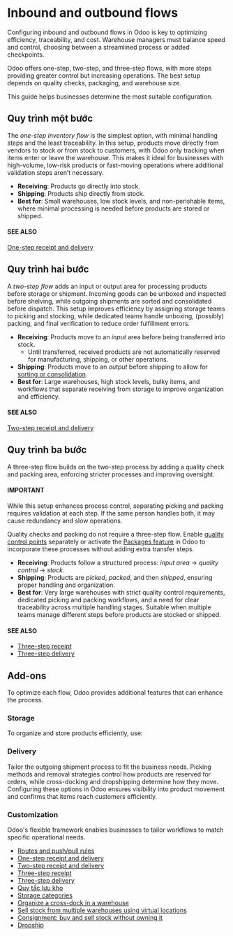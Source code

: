# Inbound and outbound flows

Configuring inbound and outbound flows in Odoo is key to optimizing efficiency, traceability, and
cost. Warehouse managers must balance speed and control, choosing between a streamlined process or
added checkpoints.

Odoo offers one-step, two-step, and three-step flows, with more steps providing greater control but
increasing operations. The best setup depends on quality checks, packaging, and warehouse size.

This guide helps businesses determine the most suitable configuration.

## Quy trình một bước

The *one-step inventory flow* is the simplest option, with minimal handling steps and the least
traceability. In this setup, products move directly from vendors to stock or from stock to
customers, with Odoo only tracking when items enter or leave the warehouse. This makes it ideal for
businesses with high-volume, low-risk products or fast-moving operations where additional validation
steps aren’t necessary.

- **Receiving**: Products go directly into stock.
- **Shipping**: Products ship directly from stock.
- **Best for**: Small warehouses, low stock levels, and non-perishable items, where minimal
  processing is needed before products are stored or shipped.

#### SEE ALSO
[One-step receipt and delivery](daily_operations/receipts_delivery_one_step.md)

## Quy trình hai bước

A *two-step flow* adds an input or output area for processing products before storage or shipment.
Incoming goods can be unboxed and inspected before shelving, while outgoing shipments are sorted and
consolidated before dispatch. This setup improves efficiency by assigning storage teams to picking
and stocking, while dedicated teams handle unboxing, (possibly) packing, and final verification to
reduce order fulfillment errors.

- **Receiving**: Products move to an *input* area before being transferred into stock.
  - Until transferred, received products are not automatically reserved for manufacturing, shipping,
    or other operations.
- **Shipping**: Products move to an *output* before shipping to allow for [sorting or
  consolidation](picking_methods.md).
- **Best for**: Large warehouses, high stock levels, bulky items, and workflows that separate
  receiving from storage to improve organization and efficiency.

#### SEE ALSO
[Two-step receipt and delivery](daily_operations/receipts_delivery_two_steps.md)

## Quy trình ba bước

A three-step flow builds on the two-step process by adding a quality check and packing area,
enforcing stricter processes and improving oversight.

#### IMPORTANT
While this setup enhances process control, separating picking and packing requires validation at
each step. If the same person handles both, it may cause redundancy and slow operations.

Quality checks and packing do not require a three-step flow. Enable [quality control points](../../quality/quality_management/quality_control_points.md) separately or activate the
[Packages feature](../product_management/configure/package.md#inventory-warehouses-storage-enable-package) in Odoo to incorporate
these processes without adding extra transfer steps.

- **Receiving**: Products follow a structured process: *input area* → *quality control* → *stock*.
- **Shipping**: Products are *picked*, *packed*, and then *shipped*, ensuring proper handling and
  organization.
- **Best for**: Very large warehouses with strict quality control requirements, dedicated picking
  and packing workflows, and a need for clear traceability across multiple handling stages. Suitable
  when multiple teams manage different steps before products are stocked or shipped.

#### SEE ALSO
- [Three-step receipt](daily_operations/receipts_three_steps.md)
- [Three-step delivery](daily_operations/delivery_three_steps.md)

## Add-ons

To optimize each flow, Odoo provides additional features that can enhance the process.

### Storage

To organize and store products efficiently, use:

### Delivery

Tailor the outgoing shipment process to fit the business needs. Picking methods and removal
strategies control how products are reserved for orders, while cross-docking and dropshipping
determine how they move. Configuring these options in Odoo ensures visibility into product movement
and confirms that items reach customers efficiently.

### Customization

Odoo's flexible framework enables businesses to tailor workflows to match specific operational
needs.

* [Routes and push/pull rules](daily_operations/use_routes.md)
* [One-step receipt and delivery](daily_operations/receipts_delivery_one_step.md)
* [Two-step receipt and delivery](daily_operations/receipts_delivery_two_steps.md)
* [Three-step receipt](daily_operations/receipts_three_steps.md)
* [Three-step delivery](daily_operations/delivery_three_steps.md)
* [Quy tắc lưu kho](daily_operations/putaway.md)
* [Storage categories](daily_operations/storage_category.md)
* [Organize a cross-dock in a warehouse](daily_operations/cross_dock.md)
* [Sell stock from multiple warehouses using virtual locations](daily_operations/stock_warehouses.md)
* [Consignment: buy and sell stock without owning it](daily_operations/owned_stock.md)
* [Dropship](daily_operations/dropshipping.md)
